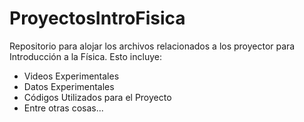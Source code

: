 # ProyectosIntroFisica
Repositorio para alojar los archivos relacionados a los proyector para Introducción a la Física.
Esto incluye:
- Videos Experimentales
- Datos Experimentales
- Códigos Utilizados para el Proyecto
- Entre otras cosas...
